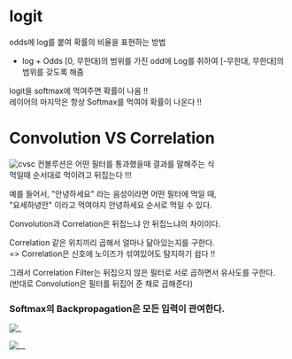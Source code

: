 # logit
odds에 log를 붙여 확률의 비율을 표현하는 방법  
* log + Odds
[0, 무한대)의 범위를 가진 odd에  Log를 취하여 [-무한대, 무한대]의 범위를 갖도록 해줌  

logit을 softmax에 먹여주면 확률이 나옴 !!  
레이어의 마지막은 항상 Softmax를 먹여야 확률이 나온다 !!

# Convolution VS Correlation
![cvsc](https://lh3.googleusercontent.com/proxy/OEwJIzF1Zx0DiZAM8AooAb8RDLn6qzTjlvq5rqWS35HH8pXDXgldaLgM9WEqxeAYoq2chcDn_xBrw2KH7QuQwspk3mkBILd5q6-QM9kj3zKAe_82jN84Whrif7iVBn7BVqbCK56R4VhVyL7nuh8yKNIYSgvqS5AsXeSQoNdS44nAcAQ3BuOcCDoR)
컨볼루션은 어떤 필터를 통과했을때 결과를 말해주는 식  
먹일때 순서대로 먹이려고 뒤집는다 !!!  

예를 들어서, "안녕하세요" 라는 음성이라면 어떤 필터에 먹일 때,  
"요세하녕안" 이라고 먹여야지 안녕하세요 순서로 먹일 수 있다.  

Convolution과 Correlation은 뒤집느냐 안 뒤집느냐의 차이이다. 

Correlation 같은 위치끼리 곱해서 얼마나 닮아있는지를 구한다.  
=> Correlation은 신호에 노이즈가 섞여있어도 탐지하기 쉽다 !!  

그래서 Correlation Filter는 뒤집으지 않은 필터로 서로 곱하면서 유사도를 구한다.  
(반대로 Convolution은 필터를 뒤집어 준 채로 곱해준다)  

### Softmax의 Backpropagation은 모든 입력이 관여한다.  

![_](https://postfiles.pstatic.net/MjAyMDAyMTBfMjgg/MDAxNTgxMzM1NDI3OTMz.gYAVUqhCgDqz_PK0UD1EUvgSDRQiKvJoNiNUqbSlL-gg.jc4-HeWk15rlL1l8hjGHweaftQMafjZ6X_KWPMYIFuIg.JPEG.sooftware/KakaoTalk_20200210_204912872_01.jpg?type=w773)

![__](https://postfiles.pstatic.net/MjAyMDAyMTBfNzcg/MDAxNTgxMzM1NDI3ODk4.Ajkuz1VD7f2TDVY-GrSfFihuhW1NVNMIgXUuh0LnMxIg.mpjneOEDyxXEkDEwBhTwCZJQ4dSUmfsGBc2MdASlG5Eg.JPEG.sooftware/KakaoTalk_20200210_204912872_02.jpg?type=w773)
